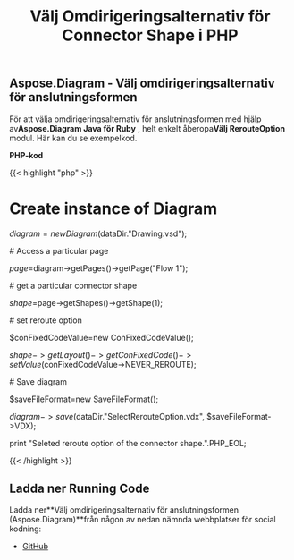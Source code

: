 ﻿---
title: Välj Omdirigeringsalternativ för Connector Shape i PHP
type: docs
weight: 90
url: /sv/java/select-reroute-option-of-the-connector-shape-in-php/
---
## **Aspose.Diagram - Välj omdirigeringsalternativ för anslutningsformen**
 För att välja omdirigeringsalternativ för anslutningsformen med hjälp av**Aspose.Diagram Java för Ruby** , helt enkelt åberopa**Välj RerouteOption** modul. Här kan du se exempelkod.

**PHP-kod**

{{< highlight "php" >}}

 # Create instance of Diagram

$diagram=new Diagram($dataDir."Drawing.vsd");

\# Access a particular page

$page=$diagram->getPages()->getPage("Flow 1");

\# get a particular connector shape

$shape=$page->getShapes()->getShape(1);

\# set reroute option

$conFixedCodeValue=new ConFixedCodeValue();

$shape->getLayout()->getConFixedCode()->setValue($conFixedCodeValue->NEVER_REROUTE);

\# Save diagram

$saveFileFormat=new SaveFileFormat();

$diagram->save($dataDir."SelectRerouteOption.vdx", $saveFileFormat->VDX);

print "Seleted reroute option of the connector shape.".PHP_EOL;

{{< /highlight >}}
## **Ladda ner Running Code**
 Ladda ner**Välj omdirigeringsalternativ för anslutningsformen (Aspose.Diagram)**från någon av nedan nämnda webbplatser för social kodning:

- [GitHub](https://github.com/asposediagram/Aspose.Diagram-for-Java/blob/master/Plugins/Aspose_Diagram_Java_for_PHP/src/aspose/diagram/WorkingwithShapes/SelectRerouteOption.php)
